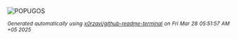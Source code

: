 <div align="justify">
<picture>
    <source media="(prefers-color-scheme: dark)" srcset="https://i.ibb.co/C5n3tdJy/output-gif.gif">
    <source media="(prefers-color-scheme: light)" srcset="https://i.ibb.co/C5n3tdJy/output-gif.gif">
    <img alt="POPUGOS" src="https://i.ibb.co/C5n3tdJy/output-gif.gif">
</picture>

<sub><i>Generated automatically using [x0rzavi/github-readme-terminal](https://github.com/x0rzavi/github-readme-terminal) on Fri Mar 28 05:51:57 AM +05 2025</i></sub>
</div>